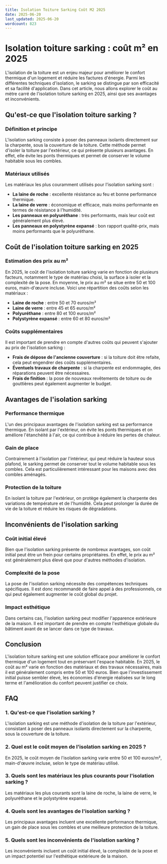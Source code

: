 ```yaml
---
title: Isolation Toiture Sarking Coût M2 2025
date: 2025-06-20
last_updated: 2025-06-20
wordcount: 823
---
```


# Isolation toiture sarking : coût m² en 2025

L'isolation de la toiture est un enjeu majeur pour améliorer le confort thermique d'un logement et réduire les factures d'énergie. Parmi les différentes techniques d'isolation, le sarking se distingue par son efficacité et sa facilité d'application. Dans cet article, nous allons explorer le coût au mètre carré de l'isolation toiture sarking en 2025, ainsi que ses avantages et inconvénients.

## Qu'est-ce que l'isolation toiture sarking ?

### Définition et principe

L'isolation sarking consiste à poser des panneaux isolants directement sur la charpente, sous la couverture de la toiture. Cette méthode permet d'isoler la toiture par l'extérieur, ce qui présente plusieurs avantages. En effet, elle évite les ponts thermiques et permet de conserver le volume habitable sous les combles.

### Matériaux utilisés

Les matériaux les plus couramment utilisés pour l'isolation sarking sont :

- **La laine de roche** : excellente résistance au feu et bonne performance thermique.
- **La laine de verre** : économique et efficace, mais moins performante en termes de résistance à l'humidité.
- **Les panneaux en polyuréthane** : très performants, mais leur coût est généralement plus élevé.
- **Les panneaux en polystyrène expansé** : bon rapport qualité-prix, mais moins performants que le polyuréthane.

## Coût de l'isolation toiture sarking en 2025

### Estimation des prix au m²

En 2025, le coût de l'isolation toiture sarking varie en fonction de plusieurs facteurs, notamment le type de matériau choisi, la surface à isoler et la complexité de la pose. En moyenne, le prix au m² se situe entre 50 et 100 euros, main-d'œuvre incluse. Voici une répartition des coûts selon les matériaux :

- **Laine de roche** : entre 50 et 70 euros/m²
- **Laine de verre** : entre 45 et 65 euros/m²
- **Polyuréthane** : entre 80 et 100 euros/m²
- **Polystyrène expansé** : entre 60 et 80 euros/m²

### Coûts supplémentaires

Il est important de prendre en compte d'autres coûts qui peuvent s'ajouter au prix de l'isolation sarking :

- **Frais de dépose de l'ancienne couverture** : si la toiture doit être refaite, cela peut engendrer des coûts supplémentaires.
- **Éventuels travaux de charpente** : si la charpente est endommagée, des réparations peuvent être nécessaires.
- **Frais de finition** : la pose de nouveaux revêtements de toiture ou de gouttières peut également augmenter le budget.

## Avantages de l'isolation sarking

### Performance thermique

L'un des principaux avantages de l'isolation sarking est sa performance thermique. En isolant par l'extérieur, on évite les ponts thermiques et on améliore l'étanchéité à l'air, ce qui contribue à réduire les pertes de chaleur.

### Gain de place

Contrairement à l'isolation par l'intérieur, qui peut réduire la hauteur sous plafond, le sarking permet de conserver tout le volume habitable sous les combles. Cela est particulièrement intéressant pour les maisons avec des combles aménagés.

### Protection de la toiture

En isolant la toiture par l'extérieur, on protège également la charpente des variations de température et de l'humidité. Cela peut prolonger la durée de vie de la toiture et réduire les risques de dégradations.

## Inconvénients de l'isolation sarking

### Coût initial élevé

Bien que l'isolation sarking présente de nombreux avantages, son coût initial peut être un frein pour certains propriétaires. En effet, le prix au m² est généralement plus élevé que pour d'autres méthodes d'isolation.

### Complexité de la pose

La pose de l'isolation sarking nécessite des compétences techniques spécifiques. Il est donc recommandé de faire appel à des professionnels, ce qui peut également augmenter le coût global du projet.

### Impact esthétique

Dans certains cas, l'isolation sarking peut modifier l'apparence extérieure de la maison. Il est important de prendre en compte l'esthétique globale du bâtiment avant de se lancer dans ce type de travaux.

## Conclusion

L'isolation toiture sarking est une solution efficace pour améliorer le confort thermique d'un logement tout en préservant l'espace habitable. En 2025, le coût au m² varie en fonction des matériaux et des travaux nécessaires, mais il est généralement compris entre 50 et 100 euros. Bien que l'investissement initial puisse sembler élevé, les économies d'énergie réalisées sur le long terme et l'amélioration du confort peuvent justifier ce choix.

## FAQ

### 1. Qu'est-ce que l'isolation sarking ?

L'isolation sarking est une méthode d'isolation de la toiture par l'extérieur, consistant à poser des panneaux isolants directement sur la charpente, sous la couverture de la toiture.

### 2. Quel est le coût moyen de l'isolation sarking en 2025 ?

En 2025, le coût moyen de l'isolation sarking varie entre 50 et 100 euros/m², main-d'œuvre incluse, selon le type de matériau utilisé.

### 3. Quels sont les matériaux les plus courants pour l'isolation sarking ?

Les matériaux les plus courants sont la laine de roche, la laine de verre, le polyuréthane et le polystyrène expansé.

### 4. Quels sont les avantages de l'isolation sarking ?

Les principaux avantages incluent une excellente performance thermique, un gain de place sous les combles et une meilleure protection de la toiture.

### 5. Quels sont les inconvénients de l'isolation sarking ?

Les inconvénients incluent un coût initial élevé, la complexité de la pose et un impact potentiel sur l'esthétique extérieure de la maison.